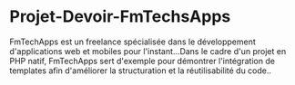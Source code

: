 # Projet-Devoir-FmTechsApps
FmTechApps est un freelance  spécialisée dans le développement d'applications web et mobiles pour l'instant...Dans le cadre d'un projet en PHP natif, FmTechApps sert d'exemple pour démontrer l'intégration de templates afin d'améliorer la structuration et la réutilisabilité du code..
